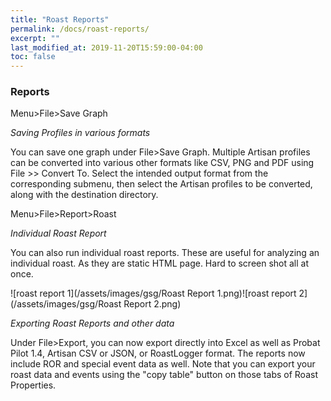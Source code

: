 ```yaml
---
title: "Roast Reports"
permalink: /docs/roast-reports/
excerpt: ""
last_modified_at: 2019-11-20T15:59:00-04:00
toc: false
---
```

### Reports

Menu>File>Save Graph

*Saving Profiles in various formats*

You can save one graph under File>Save Graph.  Multiple Artisan profiles can be converted into various other formats like CSV, PNG and PDF using File >> Convert To. Select the intended output format from the corresponding submenu, then select the Artisan profiles to be converted, along with the destination directory.   

Menu>File>Report>Roast

*Individual Roast Report*

You can also run individual roast reports.  These are useful for analyzing an individual roast.  As they are static HTML page.  Hard to screen shot all at once.  

![roast report 1](/assets/images/gsg/Roast Report 1.png)![roast report 2](/assets/images/gsg/Roast Report 2.png)

*Exporting Roast Reports and other data*

Under File>Export, you can now export directly into Excel as well as Probat Pilot 1.4, Artisan CSV or JSON, or RoastLogger format.  The reports now include ROR and special event data as well.  Note that you can export your roast data and events using the "copy table" button on those tabs of Roast Properties.  
